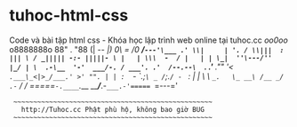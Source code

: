# tuhoc-html-css
Code và bài tập html css - Khóa học lập trình web online tại tuhoc.cc 
                            _oo0oo_
                            o8888888o
                            88" . "88
                            (| -_- |)
                            0\  =  /0
                            ___/`---'\___
                        .' \\|     | '.
                        / \\|||  :  ||| \
                        / _||||| -:- |||||- \
                    |   | \\\  -  / |   |
                    | \_|  ''\---/''  |_/ |
                    \  .-\__  '-'  ___/-. /
                    ___'. .'  /--.--\  `. .'___
                ."" '<  `.___\_<|>_/___.' >' "".
                | | :  `- \`.;`\ _ /`;.`/ - ` : | |
                \  \ `_.   \_ __\ /__ _/   .-` /  /
            =====`-.____`.___ \_____/___.-`___.-'=====
                            `=---='

     ~~~~~~~~~~~~~~~~~~~~~~~~~~~~~~~~~~~~~~~~~~~~~~~~~~
       http://Tuhoc.cc Phật phù hộ, không bao giờ BUG
     ~~~~~~~~~~~~~~~~~~~~~~~~~~~~~~~~~~~~~~~~~~~~~~~~~~
